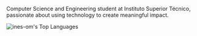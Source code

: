Computer Science and Engineering student at Instituto Superior Técnico, passionate about using technology to create meaningful impact. 

![ines-om's Top Languages](https://github-readme-stats.vercel.app/api/top-langs/?username=ines-om&theme=gotham&show_icons=true&hide_border=true&layout=compact)
